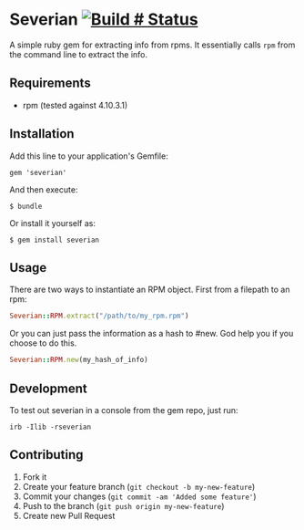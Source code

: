 # Severian [![Build # Status](https://travis-ci.org/daviddavis/severian.png)](http://travis-ci.org/daviddavis/severian)

A simple ruby gem for extracting info from rpms. It essentially calls `rpm` from the
command line to extract the info.

## Requirements

* rpm (tested against 4.10.3.1)

## Installation

Add this line to your application's Gemfile:

    gem 'severian'

And then execute:

    $ bundle

Or install it yourself as:

    $ gem install severian

## Usage

There are two ways to instantiate an RPM object. First from a filepath to an
rpm:

```ruby
Severian::RPM.extract("/path/to/my_rpm.rpm")
```

Or you can just pass the information as a hash to #new. God help you if you
choose to do this.

```ruby
Severian::RPM.new(my_hash_of_info)
```


## Development

To test out severian in a console from the gem repo, just run:

```
irb -Ilib -rseverian
```

## Contributing

1. Fork it
2. Create your feature branch (`git checkout -b my-new-feature`)
3. Commit your changes (`git commit -am 'Added some feature'`)
4. Push to the branch (`git push origin my-new-feature`)
5. Create new Pull Request
